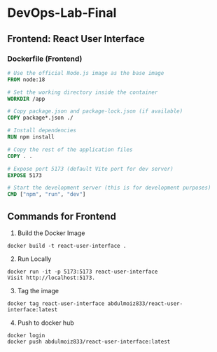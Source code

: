 ﻿# DevOps-Lab-Final
## Frontend: React User Interface
### Dockerfile (Frontend)
```Dockerfile
# Use the official Node.js image as the base image
FROM node:18

# Set the working directory inside the container
WORKDIR /app

# Copy package.json and package-lock.json (if available)
COPY package*.json ./

# Install dependencies
RUN npm install

# Copy the rest of the application files
COPY . .

# Expose port 5173 (default Vite port for dev server)
EXPOSE 5173

# Start the development server (this is for development purposes)
CMD ["npm", "run", "dev"] 
```
## Commands for Frontend
1. Build the Docker Image

```
docker build -t react-user-interface .
```
2. Run Locally
```
docker run -it -p 5173:5173 react-user-interface
Visit http://localhost:5173.
```
3. Tag the image
```
docker tag react-user-interface abdulmoiz833/react-user-interface:latest
```
4. Push to docker hub
```
docker login
docker push abdulmoiz833/react-user-interface:latest
```
